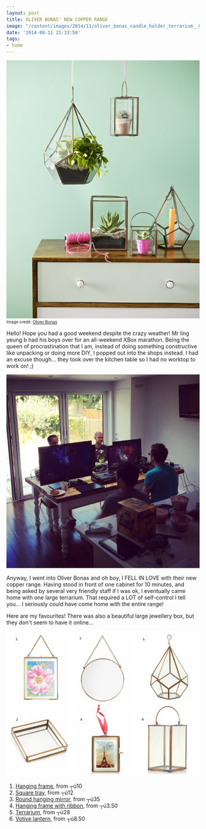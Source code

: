 ```yaml
---
layout: post
title: OLIVER BONAS' NEW COPPER RANGE
image: "/content/images/2014/11/oliver_bonas_candle_holder_terrarium__06_Plants_01.jpg"
date: '2014-08-11 21:33:50'
tags:
- home
---
```


<img src="/content/images/2014/Aug/oliver_bonas_candle_holder_terrarium__06_Plants_01.jpg"/><span style="display:block; text-align: left; margin:0; padding: 0; font-size:8pt;">Image credit: <a href="http://www.oliverbonas.com/" target="_blank">Oliver Bonas</a></span>

Hello! Hope you had a good weekend despite the crazy weather! Mr ling yeung b had his boys over for an all-weekend XBox marathon. Being the queen of procrastination that I am, instead of doing something constructive like unpacking or doing more DIY, I popped out into the shops instead. I had an excuse though... they took over the kitchen table so I had no worktop to work on! ;)

![](/content/images/2014/Aug/xbox.jpg)

Anyway, I went into Oliver Bonas and oh boy, I FELL IN LOVE with their new copper range. Having stood in front of one cabinet for 10 minutes, and being asked by several very friendly staff if I was ok, I eventually came home with one large terrarium. That required a LOT of self-control I tell you... I seriously could have come home with the entire range! 

Here are my favourites! There was also a beautiful large jewellery box, but they don't seem to have it online...

![](/content/images/2014/Aug/collage1.png)

1) <a href="http://www.oliverbonas.com/homeware/frame_wall_w_grosgrain_ribbon.htm" target="_blank">Hanging frame</a>, from ┬ú10
2) <a href="http://www.oliverbonas.com/homeware/homeware_favourites/copper/tray_mirrored_copper.htm" target="_blank">Square tray</a>, from ┬ú12
3) <a href="http://www.oliverbonas.com/homeware/living/bedroom_1/mirror_round_w_chain_large.htm" target="_blank">Round hanging mirror</a>, from ┬ú35
4) <a href="http://www.oliverbonas.com/homeware/living/bedroom_1/hanging_frame_w_grosgrain_ribbon_large.htm" target="_blank">Hanging frame with ribbon</a>, from ┬ú3.50
5) <a href="http://www.oliverbonas.com/homeware/living/garden_and_outdoors_1/candle_holder_terrarium_large.htm" target="_blank">Terrarium</a>, from ┬ú28
6) <a href="http://www.oliverbonas.com/homeware/living/garden_and_outdoors_1/votive_copper_w_glass_base_small.htm" target="_blank">Votive lantern</a>, from ┬ú8.50